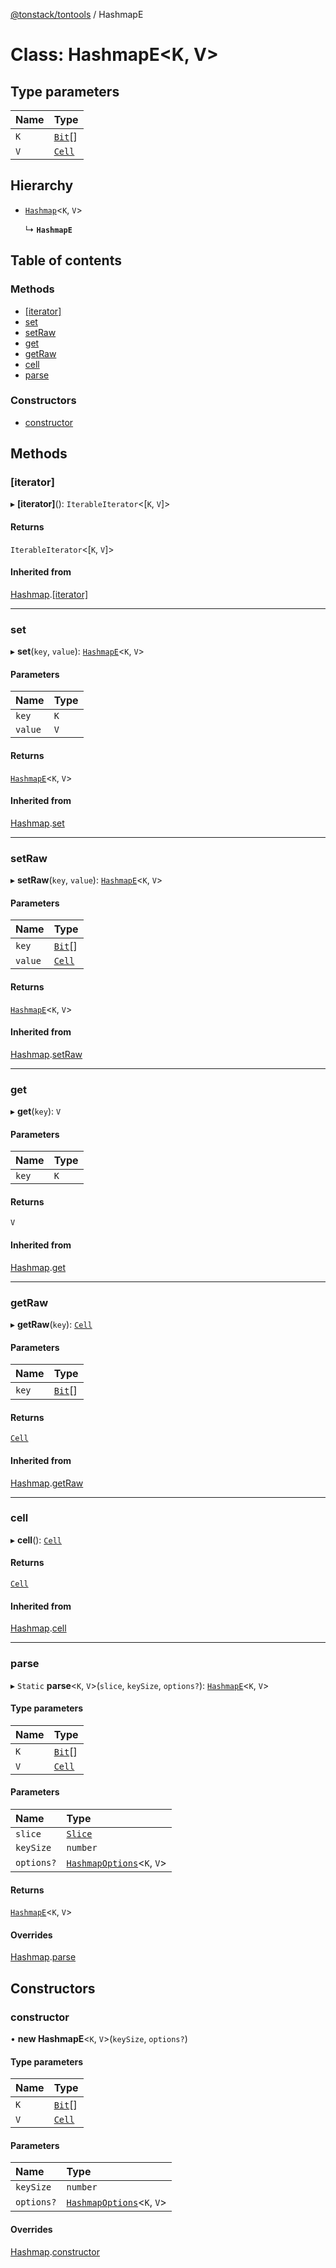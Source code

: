 [@tonstack/tontools](../README.md) / HashmapE

# Class: HashmapE<K, V\>

## Type parameters

| Name | Type |
| :------ | :------ |
| `K` | [`Bit`](../README.md#bit)[] |
| `V` | [`Cell`](Cell.md) |

## Hierarchy

- [`Hashmap`](Hashmap.md)<`K`, `V`\>

  ↳ **`HashmapE`**

## Table of contents

### Methods

- [[iterator]](HashmapE.md#[iterator])
- [set](HashmapE.md#set)
- [setRaw](HashmapE.md#setraw)
- [get](HashmapE.md#get)
- [getRaw](HashmapE.md#getraw)
- [cell](HashmapE.md#cell)
- [parse](HashmapE.md#parse)

### Constructors

- [constructor](HashmapE.md#constructor)

## Methods

### [iterator]

▸ **[iterator]**(): `IterableIterator`<[`K`, `V`]\>

#### Returns

`IterableIterator`<[`K`, `V`]\>

#### Inherited from

[Hashmap](Hashmap.md).[[iterator]](Hashmap.md#[iterator])

___

### set

▸ **set**(`key`, `value`): [`HashmapE`](HashmapE.md)<`K`, `V`\>

#### Parameters

| Name | Type |
| :------ | :------ |
| `key` | `K` |
| `value` | `V` |

#### Returns

[`HashmapE`](HashmapE.md)<`K`, `V`\>

#### Inherited from

[Hashmap](Hashmap.md).[set](Hashmap.md#set)

___

### setRaw

▸ **setRaw**(`key`, `value`): [`HashmapE`](HashmapE.md)<`K`, `V`\>

#### Parameters

| Name | Type |
| :------ | :------ |
| `key` | [`Bit`](../README.md#bit)[] |
| `value` | [`Cell`](Cell.md) |

#### Returns

[`HashmapE`](HashmapE.md)<`K`, `V`\>

#### Inherited from

[Hashmap](Hashmap.md).[setRaw](Hashmap.md#setraw)

___

### get

▸ **get**(`key`): `V`

#### Parameters

| Name | Type |
| :------ | :------ |
| `key` | `K` |

#### Returns

`V`

#### Inherited from

[Hashmap](Hashmap.md).[get](Hashmap.md#get)

___

### getRaw

▸ **getRaw**(`key`): [`Cell`](Cell.md)

#### Parameters

| Name | Type |
| :------ | :------ |
| `key` | [`Bit`](../README.md#bit)[] |

#### Returns

[`Cell`](Cell.md)

#### Inherited from

[Hashmap](Hashmap.md).[getRaw](Hashmap.md#getraw)

___

### cell

▸ **cell**(): [`Cell`](Cell.md)

#### Returns

[`Cell`](Cell.md)

#### Inherited from

[Hashmap](Hashmap.md).[cell](Hashmap.md#cell)

___

### parse

▸ `Static` **parse**<`K`, `V`\>(`slice`, `keySize`, `options?`): [`HashmapE`](HashmapE.md)<`K`, `V`\>

#### Type parameters

| Name | Type |
| :------ | :------ |
| `K` | [`Bit`](../README.md#bit)[] |
| `V` | [`Cell`](Cell.md) |

#### Parameters

| Name | Type |
| :------ | :------ |
| `slice` | [`Slice`](Slice.md) |
| `keySize` | `number` |
| `options?` | [`HashmapOptions`](../interfaces/HashmapOptions.md)<`K`, `V`\> |

#### Returns

[`HashmapE`](HashmapE.md)<`K`, `V`\>

#### Overrides

[Hashmap](Hashmap.md).[parse](Hashmap.md#parse)

## Constructors

### constructor

• **new HashmapE**<`K`, `V`\>(`keySize`, `options?`)

#### Type parameters

| Name | Type |
| :------ | :------ |
| `K` | [`Bit`](../README.md#bit)[] |
| `V` | [`Cell`](Cell.md) |

#### Parameters

| Name | Type |
| :------ | :------ |
| `keySize` | `number` |
| `options?` | [`HashmapOptions`](../interfaces/HashmapOptions.md)<`K`, `V`\> |

#### Overrides

[Hashmap](Hashmap.md).[constructor](Hashmap.md#constructor)

